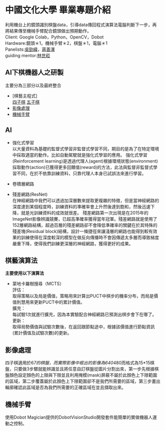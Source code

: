 # **中國文化大學 畢業專題介紹**
利用機台上的鏡頭識別棋盤data，引導data傳回程式演算法電腦判斷下一步，再將結果傳至機械手臂配合鏡頭做出預期動作。  
Client: Google Colab，Python，OpenCV，Dobot  
Hardware:鏡頭＊1，機械手臂＊2，棋盤＊1，電腦＊1  
Panelists:[吳勁緯](https://github.com/wendellgithub0206 "link")，[蔣善澤]( https://github.com/temonmsl "link")  
guiding mentor:[林世崧](https://github.com/pccusslin0629 "link")
## AI下棋機器人之研製
主要分為三部分以及最終整合
* [棋藝主程式]<br/>
  [四子棋](https://github.com/wendellgithub0206/PGP/tree/main/%E5%9B%9B%E5%AD%90%E6%A3%8B "link")
  [五子棋](https://github.com/wendellgithub0206/PGP/tree/main/%E4%BA%94%E5%AD%90%E6%A3%8B "link")
* [影像處理](https://github.com/wendellgithub0206/PGP/tree/main/%E5%BD%B1%E5%83%8F%E8%99%95%E7%90%86 "link")
* [機械手臂](https://github.com/wendellgithub0206/PGP/tree/main/%E6%A9%9F%E6%A2%B0%E6%89%8B%E8%87%82%E6%8E%A7%E5%88%B6 "link")
## AI

* 強化式學習<br/>
以大量資料為基礎的監督式學習非監督式學習不同，期目的是為了在特定環境中採取適當的動作。比如自動駕駛就是強化式學習的應用。 
強化式學習(Reinforcement learning)是透過代理人(agent)根據環境狀態(environment)採取動作(action)已獲得更多回饋值(reward)的方法，此法與監督非監督式學習不同，在於不依靠訓練資料，只靠代理人本身已試誤法來進行學習。<br/>

* 卷積層網路<br/>

* 殘差網路(ResNet) <br/>
在神經網路中我們可以透過加深層數來提取更複雜的特徵，但是當神經網路的深度達到某個程度時，訓練資料的準確率會上升然後達到飽和，然後迅速下降，就是光訓練資料的成效就很差。 
殘差網路第一次出現是在2015年的ImageNet影像辨識競賽，已超高準確率獲得當年冠軍。殘差網路就是使用了152層網路結構，超過百層的殘差網路卻不會降低準確率的關鍵在於其特殊的殘差塊(Residual block)結構，設計一條捷徑來讓淺層的網路也能得到較有效果的訓練使得在深度較深的模型在做反向傳播時不會因傳遞太多層而導致梯度嚴重下降，使得我們訓練更深層的神經網路，獲得更好的成果。


## 棋藝演算法
**主要使用以下演算法**  
* 蒙地卡羅樹搜尋（MCTS）<br/>
評估：<br/>
	取得策略以及局是價值，策略用來計算出PUCT中棋步的機率分布，而局是價值則慧用來更新PUCT中的累計價值。<br/>
擴充：<br/>
  	每試驗1次就進行擴充，因為本實驗配合神經網路已預測出棋步會下在哪了。<br/>
更新：<br/>
	取得局勢價值與試驗次數後，在返回跟節點途中，根據該價值進行節點資訊(累計價值及試驗次數)的更新。<br/>
## 影像處理
四子棋適用於6*7的棋盤，而實際影像中框出的影像為640*480而格式為15*15棋盤，只要做3步驟就能辨識並且將任意自訂棋盤從圖片分割出來，第一步先根據棋盤顏色設定顏色的上限與下限並且利用掩模(mask)屏蔽不屬於此顏色上下限範圍的區域，第二步覆蓋屬於此顏色上下限範圍卻不是我們所需要的區域，第三步畫出輪廓確認此區域是否為我們所需要的正確區域在並且擷取出來。
## 機械手臂
使用Dobot Magician提供的DobotVisionStudio開發套件能簡單的實做機器人運動之控制。

